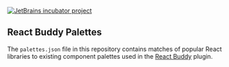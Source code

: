 [![JetBrains incubator project](https://jb.gg/badges/incubator-flat-square.svg)](https://confluence.jetbrains.com/display/ALL/JetBrains+on+GitHub)

## React Buddy Palettes

The `palettes.json` file in this repository contains matches of popular React libraries to existing component palettes used in the [React Buddy](https://plugins.jetbrains.com/plugin/17467-react-buddy) plugin.